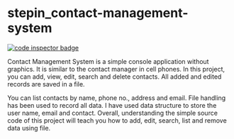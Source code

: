 # stepin_contact-management-system

<a href="https://frontend.code-inspector.com/public/user/github/nellurisairam">
   <img src="https://code-inspector.com/public/badge/user/github/nellurisairam?style=light" alt="code inspector badge" />
</a>

Contact Management System is a simple console application without graphics. It is similar to the contact manager in cell phones. In this  project, you can add, view, edit, search and delete contacts. All added and edited records are saved in a file.

You can list contacts by name, phone no., address and email. File handling has been used to record all data. I have used data structure to store the user name, email and contact. Overall, understanding the simple source code of this project will teach you how to add, edit, search, list and remove data using file.
